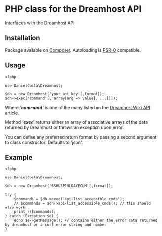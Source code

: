 PHP class for the Dreamhost API
===============================

Interfaces with the Dreamhost API

Installation
------------

Package available on [Composer](http://packagist.org/packages/danielcosta/php-dreamhost). Autoloading is [PSR-0](https://github.com/php-fig/fig-standards/blob/master/accepted/PSR-0.md) compatible.

Usage
-----
	
	<?php
	
	use DanielCosta\Dreamhost;

    $dh = new Dreamhost('your api key'[,format]);
    $dh->exec('command'[, array(arg => value[, ...])]);

Where *__'command'__* is one of the many listed on the [Dreamhost Wiki API](http://wiki.dreamhost.com/API/Api_commands) article.

Method *__'exec'__* returns either an array of associative arrays of the data returned by Dreamhost or throws an exception upon error.

You can define any preferred return format by passing a second argument to class constructor. Defaults to 'json'.

Example
-------

	<?php
	
	use DanielCosta\Dreamhost;
    
    $dh = new Dreamhost('6SHU5P2HLDAYECUM'[,format]);

    try {
        $commands = $dh->exec('api-list_accessible_cmds');
        // $commands = $dh->api-list_accessible_cmds(); // this should also work
        print_r($commands);
    } catch (Exception $e) {
        echo $e->getMessage(); // contains either the error data returned by dreamhost or a curl error string and number
    }